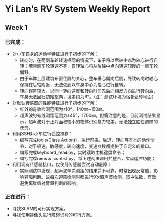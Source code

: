 # Yi Lan's RV System Weekly Report
## Week 1
### 已完成：
- 对小车自身的运动学特征进行了初步的了解：
  - 转向时，在两侧车轮转速相同的情况下，车子将以后轴中点为轴心进行自转；若两侧车轮转速不等，自转轴心将从后轴中点向转速较慢的一侧车轮偏移。
  - 由于车体上层建筑布置位置的关心，整车重心偏向后侧，导致转向时轴心保持在后轴附近，无法做到以车身中心为轴心进行自转。
  - 转向误差较大。以同一转向速度和转向时间先后向相反方向进行转向后，车身无法回归初始指向，误差约为6°。（注：测试环境为宿舍瓷砖地面）
- 对默认传感器的性能特征进行了初步的了解：
  - 红外的有效检测范围为±10°，140㎜~150㎜。
  - 超声波的有线测距范围为±45°，1700㎜。但需注意的是，目前测试结果显示，超声波对于正对面积较小的物体识别能力较差，无法独立胜任避障的任务。
- 利用SSH对小车进行遥控操作：
  - 编写完成tools/Class Action()，执行前进，后退，转向等基本的动作命令，对于极速，敏感度，转向速度，变速参数都提供了自定义的接口。
  - 编写完成keyboard_read.py，实时读取主机键盘命令；
  - 编写完成remote_control.py，将上述两者调用并整合，实现遥控功能；
 - 利用现有传感器接口，仅使用传感器尝试自动避障：
   - 实际测试中发现，超声波单次测距的结果并不可靠，时常出现反常值，影响避障判断。故每次避障检测时都进行9次超声波检测，取中位数，有效避免离群值对臂章判断的影响。
### 正在进行：
- 寻找SLAM的可行实现方案。
- 寻找使用摄像头进行障碍识别的可行方案。